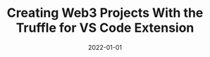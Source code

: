 ---
title: Creating Web3 Projects With the Truffle for VS Code Extension
summary: Deep Dive Into Truffle's VS Code Extension 
tags:
  - ETH
date: 2022-01-01
external_link: https://betterprogramming.pub/creating-web3-projects-with-the-truffle-for-vs-code-extension-6e784070a5f3
---